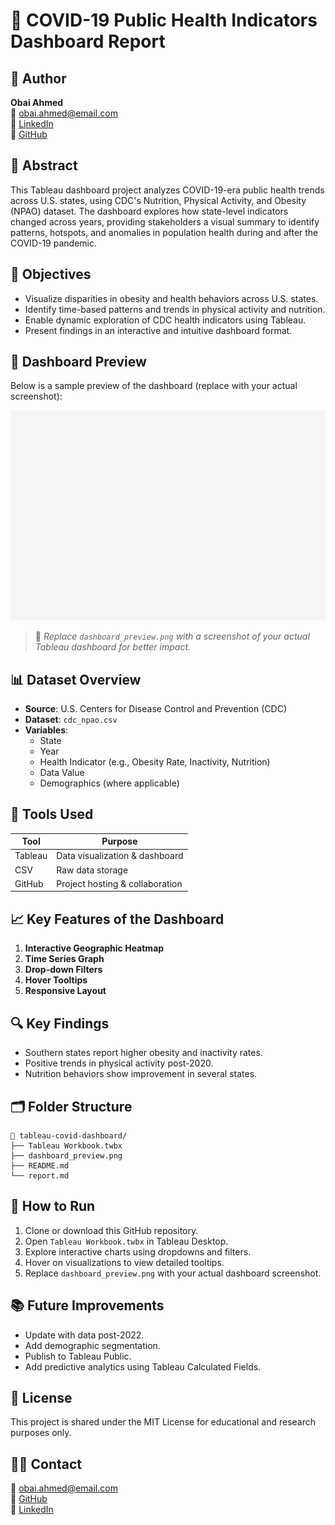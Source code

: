 # 📄 COVID-19 Public Health Indicators Dashboard Report

## 👤 Author
**Obai Ahmed**  
📧 obai.ahmed@email.com  
🔗 [LinkedIn](https://www.linkedin.com/in/obai-ahmed-b7697433a/)  
🔗 [GitHub](https://github.com/SoObai)

## 📝 Abstract
This Tableau dashboard project analyzes COVID-19-era public health trends across U.S. states, using CDC's Nutrition, Physical Activity, and Obesity (NPAO) dataset. The dashboard explores how state-level indicators changed across years, providing stakeholders a visual summary to identify patterns, hotspots, and anomalies in population health during and after the COVID-19 pandemic.

## 🎯 Objectives
- Visualize disparities in obesity and health behaviors across U.S. states.
- Identify time-based patterns and trends in physical activity and nutrition.
- Enable dynamic exploration of CDC health indicators using Tableau.
- Present findings in an interactive and intuitive dashboard format.

## 📸 Dashboard Preview
Below is a sample preview of the dashboard (replace with your actual screenshot):

![Dashboard Preview](dashboard_preview.png)

> 📌 *Replace `dashboard_preview.png` with a screenshot of your actual Tableau dashboard for better impact.*

## 📊 Dataset Overview
- **Source**: U.S. Centers for Disease Control and Prevention (CDC)
- **Dataset**: `cdc_npao.csv`
- **Variables**:
  - State
  - Year
  - Health Indicator (e.g., Obesity Rate, Inactivity, Nutrition)
  - Data Value
  - Demographics (where applicable)

## 🧰 Tools Used
| Tool         | Purpose                        |
|--------------|--------------------------------|
| Tableau      | Data visualization & dashboard |
| CSV          | Raw data storage               |
| GitHub       | Project hosting & collaboration |

## 📈 Key Features of the Dashboard
1. **Interactive Geographic Heatmap**
2. **Time Series Graph**
3. **Drop-down Filters**
4. **Hover Tooltips**
5. **Responsive Layout**

## 🔍 Key Findings
- Southern states report higher obesity and inactivity rates.
- Positive trends in physical activity post-2020.
- Nutrition behaviors show improvement in several states.

## 🗂️ Folder Structure
```
📁 tableau-covid-dashboard/
├── Tableau Workbook.twbx
├── dashboard_preview.png
├── README.md
└── report.md
```

## 🚀 How to Run
1. Clone or download this GitHub repository.
2. Open `Tableau Workbook.twbx` in Tableau Desktop.
3. Explore interactive charts using dropdowns and filters.
4. Hover on visualizations to view detailed tooltips.
5. Replace `dashboard_preview.png` with your actual dashboard screenshot.

## 📚 Future Improvements
- Update with data post-2022.
- Add demographic segmentation.
- Publish to Tableau Public.
- Add predictive analytics using Tableau Calculated Fields.

## 🧾 License
This project is shared under the MIT License for educational and research purposes only.

## 🙋‍♂️ Contact
📧 obai.ahmed@email.com  
🔗 [GitHub](https://github.com/SoObai)  
🔗 [LinkedIn](https://www.linkedin.com/in/obai-ahmed-b7697433a/)
